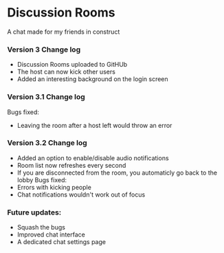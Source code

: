 # Discussion Rooms
 A chat made for my friends in construct

### Version 3 Change log
* Discussion Rooms uploaded to GitHUb
* The host can now kick other users
* Added an interesting background on the login screen

### Version 3.1 Change log
Bugs fixed:
* Leaving the room after a host left would throw an error

### Version 3.2 Change log
* Added an option to enable/disable audio notifications
* Room list now refreshes every second
* If you are disconnected from the room, you automaticly go back to the lobby
Bugs fixed:
* Errors with kicking people
* Chat notifications wouldn't work out of focus

### Future updates:
* Squash the bugs
* Improved chat interface
* A dedicated chat settings page
